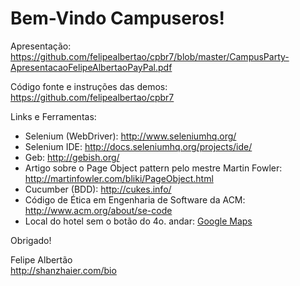 Bem-Vindo Campuseros!
=====

Apresentação: https://github.com/felipealbertao/cpbr7/blob/master/CampusParty-ApresentacaoFelipeAlbertaoPayPal.pdf

Código fonte e instruções das demos: https://github.com/felipealbertao/cpbr7

Links e Ferramentas:
* Selenium (WebDriver): http://www.seleniumhq.org/
* Selenium IDE: http://docs.seleniumhq.org/projects/ide/
* Geb: http://gebish.org/
* Artigo sobre o Page Object pattern pelo mestre Martin Fowler: http://martinfowler.com/bliki/PageObject.html
* Cucumber (BDD): http://cukes.info/
* Código de Ética em Engenharia de Software da ACM: http://www.acm.org/about/se-code
* Local do hotel sem o botão do 4o. andar: [Google Maps](https://plus.google.com/118170740189896990071/about)

Obrigado!

Felipe Albertão<br/>
http://shanzhaier.com/bio
